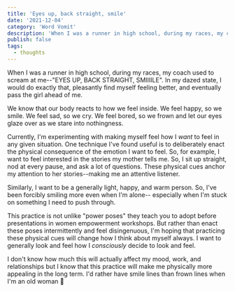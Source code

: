 ```yaml
---
title: 'Eyes up, back straight, smile'
date: '2021-12-04'
category: 'Word Vomit'
description: 'When I was a runner in high school, during my races, my coach used to scream at me--"EYES UP, BACK STRAIGHT, SMIIIILE". In my dazed state, I would do exactly that, pleasantly find myself feeling better, and eventually pass the girl ahead of me.'
publish: false
tags:
  - thoughts
---
```


When I was a runner in high school, during my races, my coach used to scream at me--"EYES UP, BACK STRAIGHT, SMIIIILE". In my dazed state, I would do exactly that, pleasantly find myself feeling better, and eventually pass the girl ahead of me.

We know that our body reacts to how we feel inside. We feel happy, so we smile. We feel sad, so we cry. We feel bored, so we frown and let our eyes glaze over as we stare into nothingness.

Currently, I'm experimenting with making myself feel how I _want_ to feel in any given situation. One technique I've found useful is to deliberately enact the physical consequence of the emotion I want to feel. So, for example, I want to feel interested in the stories my mother tells me. So, I sit up straight, nod at every pause, and ask a lot of questions. These physical cues anchor my attention to her stories--making me an attentive listener.

Similarly, I want to be a generally light, happy, and warm person. So, I've been forcibly smiling more even when I'm alone-- especially when I'm stuck on something I need to push through.

This practice is not unlike "power poses" they teach you to adopt before presentations in women empowerment workshops. But rather than enact these poses intermittently and feel disingenuous, I'm hoping that practicing these physical cues will change how I think about myself always. I want to generally look and feel how I _consciously_ decide to look and feel.

I don't know how much this will actually affect my mood, work, and relationships but I know that this practice will make me physically more appealing in the long term. I'd rather have smile lines than frown lines when I'm an old woman 👵
